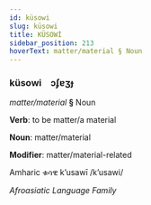 ```yaml
---
id: küsowi
slug: küsowi
title: KÜSOWİ
sidebar_position: 213
hoverText: matter/material § Noun
---
```


### küsowi&emsp;<span kind="abugida">ɔʄɐʒɟ</span>

*matter/material* **§** Noun

**Verb**: to be matter/a material

**Noun**: matter/material

**Modifier**: matter/material-related

Amharic ቁሳዊ k’usawī /kʼusawi/

*Afroasiatic Language Family*